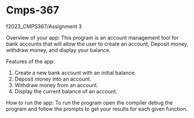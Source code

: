 # Cmps-367
f2023_CMPS367/Assignment 3

Overview of your app:
This program is an account management tool for bank accounts that will allow the user to create an account, Deposit money, withdraw money, and display your balance. 

Features of the app:
1. Create a new bank account with an initial balance.
2. Deposit money into an account.
3. Withdraw money from an account.
4. Display the current balance of an account.

How to run the app:
To run the program open the compiler debug the program and follow the prompts to get your results for each given function.
